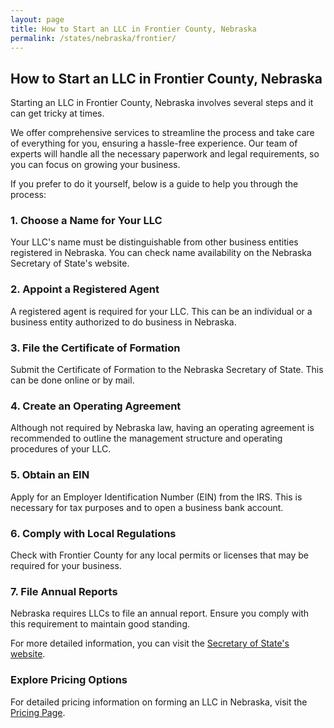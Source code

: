 ```yaml
---
layout: page
title: How to Start an LLC in Frontier County, Nebraska
permalink: /states/nebraska/frontier/
---
```


<h2>How to Start an LLC in Frontier County, Nebraska</h2>

<p>Starting an LLC in Frontier County, Nebraska involves several steps and it can get tricky at times.</p>

<p>We offer comprehensive services to streamline the process and take care of everything for you, ensuring a hassle-free experience. Our team of experts will handle all the necessary paperwork and legal requirements, so you can focus on growing your business.</p>

<p>If you prefer to do it yourself, below is a guide to help you through the process:</p>

<h3>1. Choose a Name for Your LLC</h3>
<p>Your LLC's name must be distinguishable from other business entities registered in Nebraska. You can check name availability on the Nebraska Secretary of State's website.</p>

<h3>2. Appoint a Registered Agent</h3>
<p>A registered agent is required for your LLC. This can be an individual or a business entity authorized to do business in Nebraska.</p>

<h3>3. File the Certificate of Formation</h3>
<p>Submit the Certificate of Formation to the Nebraska Secretary of State. This can be done online or by mail.</p>

<h3>4. Create an Operating Agreement</h3>
<p>Although not required by Nebraska law, having an operating agreement is recommended to outline the management structure and operating procedures of your LLC.</p>

<h3>5. Obtain an EIN</h3>
<p>Apply for an Employer Identification Number (EIN) from the IRS. This is necessary for tax purposes and to open a business bank account.</p>

<h3>6. Comply with Local Regulations</h3>
<p>Check with Frontier County for any local permits or licenses that may be required for your business.</p>

<h3>7. File Annual Reports</h3>
<p>Nebraska requires LLCs to file an annual report. Ensure you comply with this requirement to maintain good standing.</p>

<p>For more detailed information, you can visit the <a href="https://www.sos.nebraska.gov/">Secretary of State's website</a>.</p>

<h3>Explore Pricing Options</h3>
<p>For detailed pricing information on forming an LLC in Nebraska, visit the <a href="{ '/new-pricing/' | relative_url }">Pricing Page</a>.</p>
